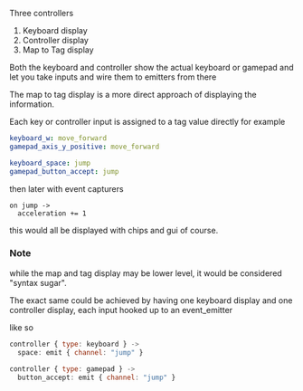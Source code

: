 Three controllers

1. Keyboard display
2. Controller display
3. Map to Tag display

Both the keyboard and controller show the actual keyboard or gamepad and let you take inputs and wire them to emitters from there

The map to tag display is a more direct approach of displaying the information.

Each key or controller input is assigned to a tag value directly
for example
```yaml
keyboard_w: move_forward
gamepad_axis_y_positive: move_forward

keyboard_space: jump
gamepad_button_accept: jump
```
then later with event capturers
```cr
on jump ->
  acceleration += 1
```
this would all be displayed with chips and gui of course.

### Note

while the map and tag display may be lower level, it would be considered "syntax sugar".

The exact same could be achieved by having one keyboard display and one controller display, each input hooked up to an event_emitter

like so

```js
controller { type: keyboard } ->
  space: emit { channel: "jump" }
  
controller { type: gamepad } ->
  button_accept: emit { channel: "jump" }
```




